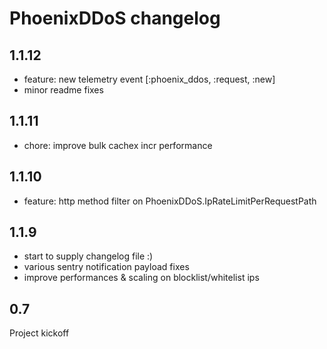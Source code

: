 # PhoenixDDoS changelog

## 1.1.12

- feature: new telemetry event [:phoenix_ddos, :request, :new]
- minor readme fixes

## 1.1.11

- chore: improve bulk cachex incr performance

## 1.1.10

- feature: http method filter on PhoenixDDoS.IpRateLimitPerRequestPath

## 1.1.9

- start to supply changelog file :)
- various sentry notification payload fixes
- improve performances & scaling on blocklist/whitelist ips

## 0.7

Project kickoff

